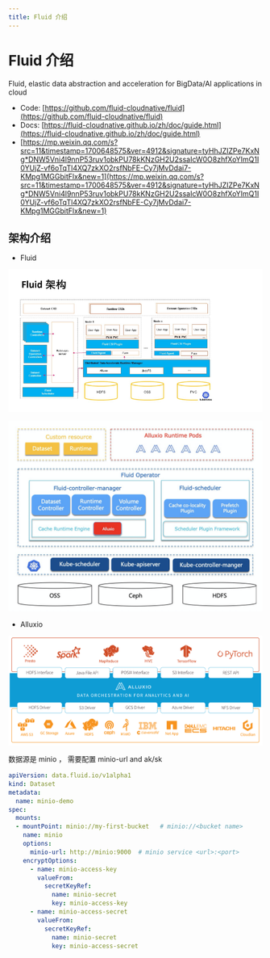 ```yaml
---
title: Fluid 介绍
---
```

# Fluid 介绍

Fluid, elastic data abstraction and acceleration for BigData/AI applications in cloud

- Code: [https://github.com/fluid-cloudnative/fluid](https://github.com/fluid-cloudnative/fluid)
- Docs: [https://fluid-cloudnative.github.io/zh/doc/guide.html](https://fluid-cloudnative.github.io/zh/doc/guide.html)
- [https://mp.weixin.qq.com/s?src=11&timestamp=1700648575&ver=4912&signature=tyHhJZIZPe7KxNg*DNW5Vni4l9nnP53ruv1obkPU78kKNzGH2U2ssaIcW0O8zhfXoYImQ1I0YUjZ-vf6oTqTl4XQ7zkXO2rsfNbFE-Cy7jMvDdai7-KMpg1MGGbitFlx&new=1](https://mp.weixin.qq.com/s?src=11&timestamp=1700648575&ver=4912&signature=tyHhJZIZPe7KxNg*DNW5Vni4l9nnP53ruv1obkPU78kKNzGH2U2ssaIcW0O8zhfXoYImQ1I0YUjZ-vf6oTqTl4XQ7zkXO2rsfNbFE-Cy7jMvDdai7-KMpg1MGGbitFlx&new=1)

## 架构介绍

- Fluid

![](images/1704601639899-7b4c1063-2483-4fda-8bb9-f64b6195ff0d_0ee197ed.png)

![](images/1704601639918-fd99ca4f-073f-4fc4-a41b-4f9428dfb35c_6078f42d.png)

- Alluxio

![](images/1704601640073-440f44b0-9942-4414-a745-6fe2d0a7df6a_f1104de1.png)

数据源是 minio ， 需要配置 minio-url and ak/sk

```yaml
apiVersion: data.fluid.io/v1alpha1
kind: Dataset
metadata:
  name: minio-demo
spec:
  mounts:
  - mountPoint: minio://my-first-bucket   # minio://<bucket name>
    name: minio
    options:
      minio-url: http://minio:9000  # minio service <url>:<port>
    encryptOptions:
      - name: minio-access-key
        valueFrom:
          secretKeyRef:
            name: minio-secret
            key: minio-access-key
      - name: minio-access-secret
        valueFrom:
          secretKeyRef:
            name: minio-secret
            key: minio-access-secret
```